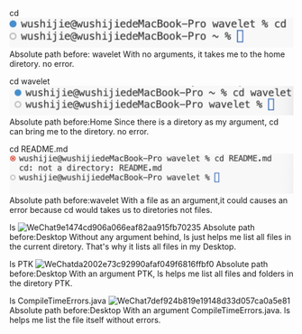 cd
![Image](WeChat3cddaaf6087aac6d8d492887f829cba8.png)
Absolute path before: wavelet
With no arguments, it takes me to the home diretory.
no error.

cd wavelet
![Image](WeChatc128289071e07651dacb18a92c936315.png)
Absolute path before:Home
Since there is a diretory as my argument, cd can bring me to the diretory.
no error.

cd README.md
![Image](WeChatffddf02ba04d15fd565c11f350870839.png)
Absolute path before:wavelet
With a file as an argument,it could causes an error because cd would takes us to diretories not files.

ls
<img width="700" alt="WeChat9e1474cd906a066eaf82aa915fb70235" src="https://github.com/JekyllWu/cse15l-lab-reports/assets/166572245/e4ce0ebb-1653-46ed-ae7b-e1ef66cacfa9">
Absolute path before:Desktop
Without any argument behind, ls just helps me list all files in the current diretory. That's why it lists all files in my Desktop.

ls PTK
<img width="1098" alt="WeChatda2002e73c92990afaf049f6816ffbf0" src="https://github.com/JekyllWu/cse15l-lab-reports/assets/166572245/2b95c9ee-9b47-4128-905c-c8f28014f2a9">
Absolute path before:Desktop
With an argument PTK, ls helps me list all files and folders in the diretory PTK.

ls CompileTimeErrors.java
<img width="966" alt="WeChat7def924b819e19148d33d057ca0a5e81" src="https://github.com/JekyllWu/cse15l-lab-reports/assets/166572245/de6324aa-14ac-4e07-9717-b534a6e99a5f">
Absolute path before:Desktop
With an argument CompileTimeErrors.java. ls helps me list the file itself without errors.
